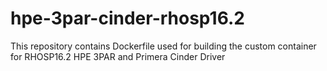 # hpe-3par-cinder-rhosp16.2
This repository contains Dockerfile used for building the custom container for RHOSP16.2 HPE 3PAR and Primera Cinder Driver
